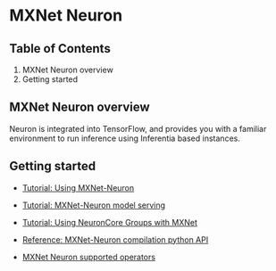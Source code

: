 
# MXNet Neuron

## Table of Contents

1. MXNet Neuron overview
2. Getting started

## MXNet Neuron overview
Neuron is integrated into TensorFlow, and provides you with a familiar environment to run inference using Inferentia based instances.

## Getting started 

* [Tutorial: Using MXNet-Neuron](./tutorial-compile-infer.md)

* [Tutorial: MXNet-Neuron model serving](./tutorial-model-serving.md)

* [Tutorial: Using NeuronCore Groups with MXNet](./tutorial-neuroncore-groups.md)

* [Reference: MXNet-Neuron compilation python API](./api-compilation-python-api.md)

* [MXNet Neuron supported operators](../../release-notes/)
